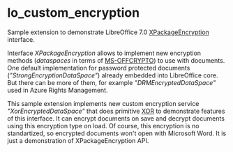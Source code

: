 # lo_custom_encryption

Sample extension to demonstrate LibreOffice 7.0 [XPackageEncryption](https://api.libreoffice.org/docs/idl/ref/interfacecom_1_1sun_1_1star_1_1packages_1_1XPackageEncryption.html) interface.

Interface _XPackageEncryption_ allows to implement new encryption methods (_dataspaces_ in terms of [MS-OFFCRYPTO](https://docs.microsoft.com/en-us/openspecs/office_file_formats/ms-offcrypto/51a47a05-73a2-4e2b-b7ee-f7b4bcb8876d)) to use with documents. One default implementation for password protected documents (_"StrongEncryptionDataSpace"_) already embedded into LibreOffice core. But there can be more of them, for example _"DRMEncryptedDataSpace"_ used in Azure Rights Management.

This sample extension implements new custom encryption service _"XorEncryptedDataSpace"_ that does primitive [XOR](https://en.wikipedia.org/wiki/XOR_cipher) to demonstrate features of this interface. It can encrypt documents on save and decrypt documents using this encryption type on load. Of course, this encryption is no standartized, so encrypted documents won't open with Microsoft Word. It is just a demonstration of XPackageEncryption API.

